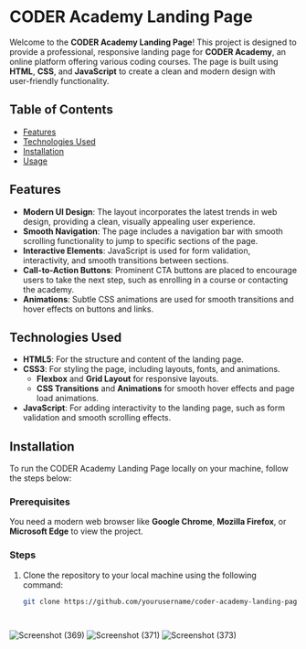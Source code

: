 # CODER Academy Landing Page

Welcome to the **CODER Academy Landing Page**! This project is designed to provide a professional, responsive landing page for **CODER Academy**, an online platform offering various coding courses. The page is built using **HTML**, **CSS**, and **JavaScript** to create a clean and modern design with user-friendly functionality.

## Table of Contents

- [Features](#features)
- [Technologies Used](#technologies-used)
- [Installation](#installation)
- [Usage](#usage)



## Features
- **Modern UI Design**: The layout incorporates the latest trends in web design, providing a clean, visually appealing user experience.
- **Smooth Navigation**: The page includes a navigation bar with smooth scrolling functionality to jump to specific sections of the page.
- **Interactive Elements**: JavaScript is used for form validation, interactivity, and smooth transitions between sections.
- **Call-to-Action Buttons**: Prominent CTA buttons are placed to encourage users to take the next step, such as enrolling in a course or contacting the academy.
- **Animations**: Subtle CSS animations are used for smooth transitions and hover effects on buttons and links.

## Technologies Used

- **HTML5**: For the structure and content of the landing page.
- **CSS3**: For styling the page, including layouts, fonts, and animations.
  - **Flexbox** and **Grid Layout** for responsive layouts.
  - **CSS Transitions** and **Animations** for smooth hover effects and page load animations.
- **JavaScript**: For adding interactivity to the landing page, such as form validation and smooth scrolling effects.

## Installation

To run the CODER Academy Landing Page locally on your machine, follow the steps below:

### Prerequisites

You need a modern web browser like **Google Chrome**, **Mozilla Firefox**, or **Microsoft Edge** to view the project.

### Steps

1. Clone the repository to your local machine using the following command:
   ```bash
   git clone https://github.com/yourusername/coder-academy-landing-page.git




  ![Screenshot (369)](https://github.com/user-attachments/assets/bef5f372-1eca-43fe-b42c-8ca69b993673)
    ![Screenshot (371)](https://github.com/user-attachments/assets/2835a12d-03e9-47ae-8be5-4b72223a8133)
![Screenshot (373)](https://github.com/user-attachments/assets/a86c4130-719c-4aa4-a2c9-f3619542415f)

  


